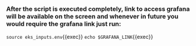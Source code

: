 ### After the script is executed completely, link to access grafana will be available on the screen and whenever in future you would require the grafana link just run:

`source eks_inputs.env`{{exec}}
`echo $GRAFANA_LINK`{{exec}}
